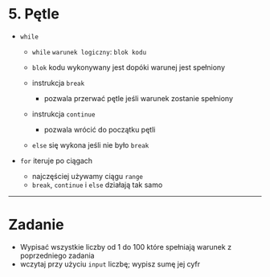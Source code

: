 # 5. Pętle

- `while`
  - `while` `warunek logiczny`: `blok kodu`
  - `blok` kodu wykonywany jest dopóki warunej jest spełniony

  - instrukcja `break`
    - pozwala przerwać pętle jeśli warunek zostanie spełniony
  - instrukcja `continue`
    - pozwala wrócić do początku pętli
  - `else` się wykona jeśli nie było `break`


- `for` iteruje po ciągach
  - najczęściej używamy ciągu `range`
  - `break`, `continue` i `else` działają tak samo

---
# Zadanie

- Wypisać wszystkie liczby od 1 do 100 które spełniają warunek z poprzedniego zadania
- wczytaj przy użyciu `input` liczbę; wypisz sumę jej cyfr